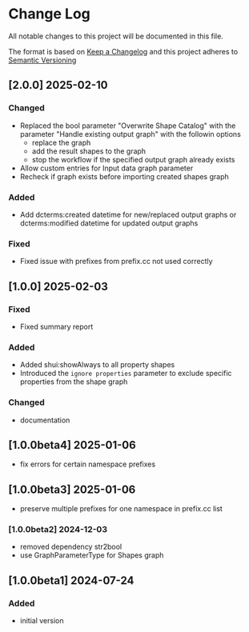 # Change Log

All notable changes to this project will be documented in this file.

The format is based on [Keep a Changelog](http://keepachangelog.com/) and this project adheres to [Semantic Versioning](https://semver.org/)


## [2.0.0] 2025-02-10

### Changed

- Replaced the bool parameter "Overwrite Shape Catalog" with the parameter "Handle existing output graph" with the followin options
  - replace the graph
  - add the result shapes to the graph
  - stop the workflow if the specified output graph already exists
- Allow custom entries for Input data graph parameter
- Recheck if graph exists before importing created shapes graph

### Added

- Add dcterms:created datetime for new/replaced output graphs or dcterms:modified datetime for updated output graphs

### Fixed

- Fixed issue with prefixes from prefix.cc not used correctly


## [1.0.0] 2025-02-03

### Fixed

- Fixed summary report

### Added

- Added shui:showAlways to all property shapes
- Introduced the `ignore properties` parameter to exclude specific properties from the shape graph

### Changed

- documentation


## [1.0.0beta4] 2025-01-06

- fix errors for certain namespace prefixes 


## [1.0.0beta3] 2025-01-06

- preserve multiple prefixes for one namespace in prefix.cc list


### [1.0.0beta2] 2024-12-03

- removed dependency str2bool
- use GraphParameterType for Shapes graph 


## [1.0.0beta1] 2024-07-24

### Added

- initial version


